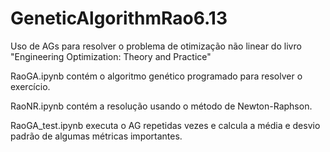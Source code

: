 # GeneticAlgorithmRao6.13
Uso de AGs para resolver o problema de otimização não linear do livro "Engineering Optimization: Theory and Practice"

RaoGA.ipynb contém o algoritmo genético programado para resolver o exercício.

RaoNR.ipynb contém a resolução usando o método de Newton-Raphson.

RaoGA_test.ipynb executa o AG repetidas vezes e calcula a média e desvio padrão de algumas métricas importantes.
